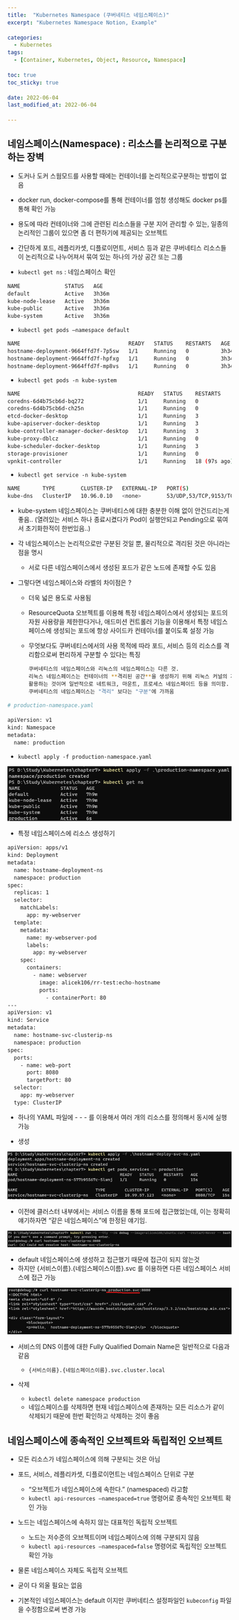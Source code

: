 ```yaml
---
title:  "Kubernetes Namespace (쿠버네티스 네임스페이스)"
excerpt: "Kubernetes Namespace Notion, Example"

categories:
  - Kubernetes
tags:
  - [Container, Kubernetes, Object, Resource, Namespace]

toc: true
toc_sticky: true
 
date: 2022-06-04
last_modified_at: 2022-06-04

---
```


## 네임스페이스(Namespace) : 리소스를 논리적으로 구분하는 장벽

- 도커나 도커 스웜모드를 사용할 때에는 컨테이너를 논리적으로구분하는 방법이 없음
- docker run, docker-compose를 통해 컨테이너를 엄청 생성해도 docker ps를 통해 확인 가능
- 용도에 따라 컨테이너와 그에 관련된 리소스들을 구분 지어 관리할 수 있는, 일종의 논리적인 그룹이 있으면 좀 더 편하기에 제공되는 오브젝트
- 간단하게 포드, 레플리카셋, 디플로이먼트, 서비스 등과 같은 쿠버네티스 리소스들이 논리적으로 나누어져서 묶여 있는 하나의 가상 공간 또는 그룹

- `kubectl get ns` : 네임스페이스 확인

```bash
NAME              STATUS   AGE
default           Active   3h36m
kube-node-lease   Active   3h36m
kube-public       Active   3h36m
kube-system       Active   3h36m
```

- `kubectl get pods —namespace default`

```bash
NAME                                  READY   STATUS    RESTARTS   AGE
hostname-deployment-9664ffd7f-7p5sw   1/1     Running   0          3h34m
hostname-deployment-9664ffd7f-hpfxg   1/1     Running   0          3h34m
hostname-deployment-9664ffd7f-mp8vs   1/1     Running   0          3h34m
```

- `kubectl get pods -n kube-system`

```bash
NAME                                     READY   STATUS    RESTARTS       AGE
coredns-6d4b75cb6d-bq272                 1/1     Running   0              3h37m
coredns-6d4b75cb6d-ch25n                 1/1     Running   0              3h37m
etcd-docker-desktop                      1/1     Running   3              3h37m
kube-apiserver-docker-desktop            1/1     Running   3              3h37m
kube-controller-manager-docker-desktop   1/1     Running   3              3h37m
kube-proxy-dblcz                         1/1     Running   0              3h37m
kube-scheduler-docker-desktop            1/1     Running   3              3h37m
storage-provisioner                      1/1     Running   0              3h37m
vpnkit-controller                        1/1     Running   18 (97s ago)   3h37m
```

- `kubectl get service -n kube-system`

```bash
NAME       TYPE        CLUSTER-IP   EXTERNAL-IP   PORT(S)                  AGE
kube-dns   ClusterIP   10.96.0.10   <none>        53/UDP,53/TCP,9153/TCP   3h38m
```

- kube-system 네임스페이스는 쿠버네티스에 대한 충분한 이해 없이 안건드리는게 좋음.. (열려있는 서비스 하나 종료시켰다가 Pod이 실행안되고 Pending으로 묶여서 초기화한적이 한번있음..)

- 각 네임스페이스는 논리적으로만 구분된 것일 뿐, 물리적으로 격리된 것은 아니라는 점을 명시
    - 서로 다른 네임스페이스에서 생성된 포드가 같은 노드에 존재할 수도 있음

- 그렇다면 네임스페이스와 라벨의 차이점은 ?
    - 더욱 넓은 용도로 사용됨
    - ResourceQuota 오브젝트를 이용해 특정 네임스페이스에서 생성되는 포드의 자원 사용량을 제한한다거나, 애드미션 컨트롤러 기능을 이용해서 특정 네임스페이스에 생성되는 포드에 항상 사이드카 컨테이너를 붙이도록 설정 가능
    - 무엇보다도 쿠버네티스에서의 사용 목적에 따라 포드, 서비스 등의 리소스를 격리함으로써 편리하게 구분할 수 있다는 특징
        
        ```bash
        쿠버네티스의 네임스페이스와 리눅스의 네임스페이스는 다른 것.
        리눅스 네임스페이스는 컨테이너의 **격리된 공간**을 생성하기 위해 리눅스 커널의 자체 기능을 
        활용하는 것이며 일반적으로 네트워크, 마운트, 프로세스 네임스페이드 등을 의미함.
        쿠버네티스의 네임스페이스는 "격리" 보다는 "구분"에 가까움
        ```
        

```bash
# production-namespace.yaml

apiVersion: v1
kind: Namespace
metadata:
  name: production
```

- `kubectl apply -f production-namespace.yaml`

![namespace-create](../../../assets/images/container/kubenetes/namespace/Untitled.png)

- 특정 네임스페이스에 리소스 생성하기

```bash
apiVersion: apps/v1
kind: Deployment
metadata:
  name: hostname-deployment-ns
  namespace: production
spec:
  replicas: 1
  selector:
    matchLabels:
      app: my-webserver
  template:
    metadata:
      name: my-webserver-pod
      labels:
        app: my-webserver
    spec:
      containers:
        - name: webserver
          image: alicek106/rr-test:echo-hostname
          ports:
            - containerPort: 80
---
apiVersion: v1
kind: Service
metadata:
  name: hostname-svc-clusterip-ns
  namespace: production
spec:
  ports:
    - name: web-port
      port: 8080
      targetPort: 80
  selector:
    app: my-webserver
  type: ClusterIP
```

- 하나의 YAML 파일에 - - - 를 이용해서 여러 개의 리소스를 정의해서 동시에 실행 가능

- 생성

![namespace-based-deployment-create](../../../assets/images/container/kubenetes/namespace/Untitled%201.png)

- 이전에 클러스터 내부에서는 서비스 이름을 통해 포드에 접근했었는데, 이는 정확히 얘기하자면 “같은 네임스페이스”에 한정된 얘기임.

![curl-test](../../../assets/images/container/kubenetes/namespace/Untitled%202.png)

- default 네임스페이스에 생성하고 접근했기 때문에 접근이 되지 않는것
- 하지만 {서비스이름}.{네임스페이스이름}.svc 를 이용하면 다른 네임스페이스 서비스에 접근 가능

![dns-access-test](../../../assets/images/container/kubenetes/namespace/Untitled%203.png)

- 서비스의 DNS 이름에 대한 Fully Qualified Domain Name은 일반적으로 다음과 같음
    - `{서비스이름}.{네임스페이스이름}.svc.cluster.local`
    
- 삭제
    - `kubectl delete namespace production`
    - 네임스페이스를 삭제하면 현재 네임스페이스에 존재하는 모든 리소스가 같이 삭제되기 때문에 한번 확인하고 삭제하는 것이 좋음

## 네임스페이스에 종속적인 오브젝트와 독립적인 오브젝트

- 모든 리소스가 네임스페이스에 의해 구분되는 것은 아님
- 포드, 서비스, 레플리카셋, 디플로이먼트는 네임스페이스 단위로 구분
    - “오브젝트가 네임스페이스에 속한다.” (namespaced) 라고함
    - `kubectl api-resources —namespaced=true` 명령어로 종속적인 오브젝트 확인 가능

- 노드는 네임스페이스에 속하지 않는 대표적인 독립적 오브젝트
    - 노드는 저수준의 오브젝트이며 네임스페이스에 의해 구분되지 않음
    - `kubectl api-resources —namespaced=false` 명령어로 독립적인 오브젝트 확인 가능
- 물론 네임스페이스 자체도 독립적 오브젝트
- 굳이 다 외울 필요는 없음

- 기본적인 네임스페이스는 default 이지만 쿠버네티스 설정파일인 `kubeconfig` 파일을 수정함으로써 변경 가능